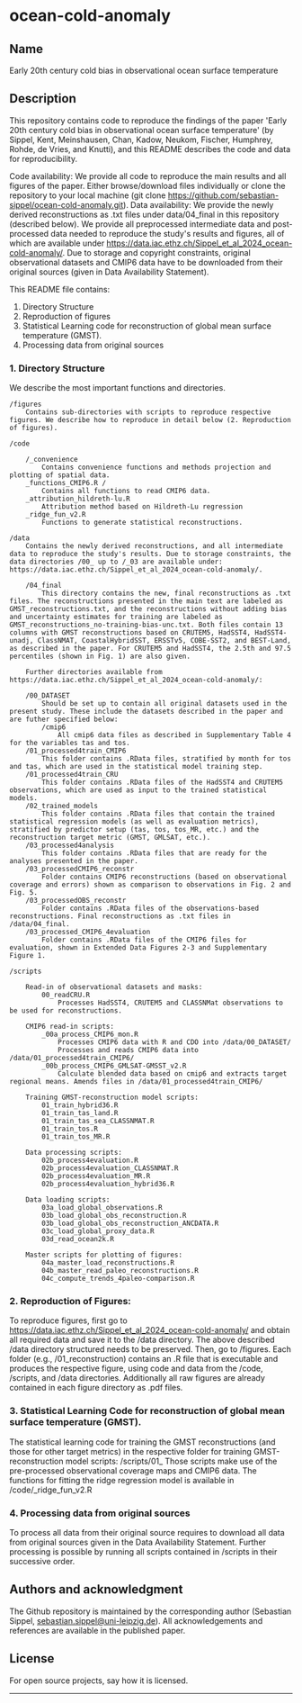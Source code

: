 # ocean-cold-anomaly

## Name
Early 20th century cold bias in observational ocean surface temperature

## Description
This repository contains code to reproduce the findings of the paper 'Early 20th century cold bias in observational ocean surface temperature' (by Sippel, Kent, Meinshausen, Chan, Kadow, Neukom, Fischer, Humphrey, Rohde, de Vries, and Knutti), and this README describes the code and data for reproducibility. 

Code availability: We provide all code to reproduce the main results and all figures of the paper. Either browse/download files individually or clone the repository to your local machine (git clone https://github.com/sebastian-sippel/ocean-cold-anomaly.git).
Data availability: We provide the newly derived reconstructions as .txt files under data/04_final in this repository (described below). We provide all preprocessed intermediate data and post-processed data needed to reproduce the study's results and figures, all of which are available under https://data.iac.ethz.ch/Sippel_et_al_2024_ocean-cold-anomaly/. Due to storage and copyright constraints, original observational datasets and CMIP6 data have to be downloaded from their original sources (given in Data Availability Statement).

This README file contains:

1. Directory Structure 
2. Reproduction of figures
3. Statistical Learning code for reconstruction of global mean surface temperature (GMST).
4. Processing data from original sources

### 1. Directory Structure 
We describe the most important functions and directories.

	/figures
		Contains sub-directories with scripts to reproduce respective figures. We describe how to reproduce in detail below (2. Reproduction of figures).

	/code

		/_convenience
			Contains convenience functions and methods projection and plotting of spatial data.
		_functions_CMIP6.R / 
			Contains all functions to read CMIP6 data. 
		_attribution_hildreth-lu.R
			Attribution method based on Hildreth-Lu regression
		_ridge_fun_v2.R 
			Functions to generate statistical reconstructions.

	/data
		Contains the newly derived reconstructions, and all intermediate data to reproduce the study's results. Due to storage constraints, the data directories /00_ up to /_03 are available under: https://data.iac.ethz.ch/Sippel_et_al_2024_ocean-cold-anomaly/.

		/04_final
			This directory contains the new, final reconstructions as .txt files. The reconstructions presented in the main text are labeled as GMST_reconstructions.txt, and the reconstructions without adding bias and uncertainty estimates for training are labeled as GMST_reconstructions_no-training-bias-unc.txt. Both files contain 13 columns with GMST reconstructions based on CRUTEM5, HadSST4, HadSST4-unadj, ClassNMAT, CoastalHybridSST, ERSSTv5, COBE-SST2, and BEST-Land, as described in the paper. For CRUTEM5 and HadSST4, the 2.5th and 97.5 percentiles (shown in Fig. 1) are also given.

		Further directories available from https://data.iac.ethz.ch/Sippel_et_al_2024_ocean-cold-anomaly/:

		/00_DATASET
			Should be set up to contain all original datasets used in the present study. These include the datasets described in the paper and are futher specified below:	
			/cmip6
				All cmip6 data files as described in Supplementary Table 4 for the variables tas and tos.
		/01_processed4train_CMIP6
			This folder contains .RData files, stratified by month for tos and tas, which are used in the statistical model training step.
		/01_processed4train_CRU
			This folder contains .RData files of the HadSST4 and CRUTEM5 observations, which are used as input to the trained statistical models. 
		/02_trained_models
			This folder contains .RData files that contain the trained statistical regression models (as well as evaluation metrics), stratified by predictor setup (tas, tos, tos_MR, etc.) and the reconstruction target metric (GMST, GMLSAT, etc.).
		/03_processed4analysis
			This folder contains .RData files that are ready for the analyses presented in the paper. 
		/03_processedCMIP6_reconstr
			Folder contains CMIP6 reconstructions (based on observational coverage and errors) shown as comparison to observations in Fig. 2 and Fig. 5.
		/03_processedOBS_reconstr
			Folder contains .RData files of the observations-based reconstructions. Final reconstructions as .txt files in /data/04_final.
		/03_processed_CMIP6_4evaluation
			Folder contains .RData files of the CMIP6 files for evaluation, shown in Extended Data Figures 2-3 and Supplementary Figure 1.

	/scripts

		Read-in of observational datasets and masks:
			00_readCRU.R
				Processes HadSST4, CRUTEM5 and CLASSNMat observations to be used for reconstructions.

		CMIP6 read-in scripts:
			_00a_process_CMIP6_mon.R
				Processes CMIP6 data with R and CDO into /data/00_DATASET/
				Processes and reads CMIP6 data into /data/01_processed4train_CMIP6/
			_00b_process_CMIP6_GMLSAT-GMSST_v2.R
				Calculate blended data based on cmip6 and extracts target regional means. Amends files in /data/01_processed4train_CMIP6/
			
		Training GMST-reconstruction model scripts:
			01_train_hybrid36.R
			01_train_tas_land.R
			01_train_tas_sea_CLASSNMAT.R
			01_train_tos.R
			01_train_tos_MR.R

		Data processing scripts:
			02b_process4evaluation.R
			02b_process4evaluation_CLASSNMAT.R
			02b_process4evaluation_MR.R
			02b_process4evaluation_hybrid36.R

		Data loading scripts:
			03a_load_global_observations.R
			03b_load_global_obs_reconstruction.R
			03b_load_global_obs_reconstruction_ANCDATA.R
			03c_load_global_proxy_data.R
			03d_read_ocean2k.R

		Master scripts for plotting of figures:
			04a_master_load_reconstructions.R
			04b_master_read_paleo_reconstructions.R
			04c_compute_trends_4paleo-comparison.R

### 2. Reproduction of Figures:
To reproduce figures, first go to https://data.iac.ethz.ch/Sippel_et_al_2024_ocean-cold-anomaly/ and obtain all required data and save it to the /data directory. The above described /data directory structured needs to be preserved. Then, go to /figures. Each folder (e.g., /01_reconstruction) contains an .R file that is executable and produces the respective figure, using code and data from the /code, /scripts, and /data directories. Additionally all raw figures are already contained in each figure directory as .pdf files.

### 3. Statistical Learning Code for reconstruction of global mean surface temperature (GMST).
The statistical learning code for training the GMST reconstructions (and those for other target metrics) in the respective folder for training GMST-reconstruction model scripts: /scripts/01_ Those scripts make use of the pre-processed observational coverage maps and CMIP6 data. The functions for fitting the ridge regression model is available in /code/_ridge_fun_v2.R

### 4. Processing data from original sources
To process all data from their original source requires to download all data from original sources given in the Data Availability Statement. Further processing is possible by running all scripts contained in /scripts in their successive order. 


## Authors and acknowledgment
The Github repository is maintained by the corresponding author (Sebastian Sippel, sebastian.sippel@uni-leipzig.de). All acknowledgements and references are available in the published paper.

## License
For open source projects, say how it is licensed.

***
